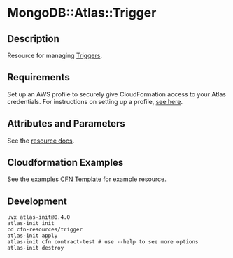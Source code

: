 # MongoDB::Atlas::Trigger

## Description
Resource for managing [Triggers](https://www.mongodb.com/docs/atlas/app-services/admin/api/v3/#tag/triggers).

## Requirements

Set up an AWS profile to securely give CloudFormation access to your Atlas credentials.
For instructions on setting up a profile, [see here](/README.md#mongodb-atlas-api-keys-credential-management).

## Attributes and Parameters

See the [resource docs](docs/README.md).

## Cloudformation Examples

See the examples [CFN Template](../../examples/trigger/trigger.json) for example resource.

## Development
```shell
uvx atlas-init@0.4.0
atlas-init init
cd cfn-resources/trigger
atlas-init apply
atlas-init cfn contract-test # use --help to see more options
atlas-init destroy
```